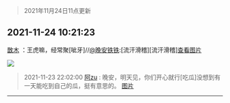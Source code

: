 > 2021年11月24日11点更新
<link rel="stylesheet" href="https://cdn.jsdelivr.net/gh/taotie6/sampleJSON@main/css/photo_show.css">
<meta name="referrer" content="no-referrer" />


 ## 2021-11-24 10:21:23 

 [㪚木](https://www.coolapk.com/feed/31675406?shareKey=NjA2ZDliZjU4MTkzNjE5ZGFhYzY~) ：王虎嘛，经常聚[呲牙]//<a class="feed-link-uname" href="/u/晚安铁铁">@晚安铁铁</a>:[流汗滑稽][流汗滑稽]<a class="feed-forward-pic" href="http://image.coolapk.com/feed/2021/1124/08/2870621_07648ff8_4748_1932_99@1080x2400.jpeg">查看图片</a> 

<div class="album">
<img class="img-item" src="http://image.coolapk.com/feed/2021/1124/10/1081091_76b2f5e6_0482_365_783@2880x2160.jpeg" />
</div>

> 2021-11-23 22:02:00 
> [阿zu](https://www.coolapk.com/feed/31668814?shareKey=NzBlNjZjNWMyODFhNjE5ZGFhYzY~) : 晚安，明天见，你们开心就行[吃瓜]没想到有一天能吃到自己的瓜，挺有意思的。 
[图片](http://image.coolapk.com/feed/2021/1123/22/11875465_4cbd2b66_6085_4664_79@339x600.gif)

 ------- 

